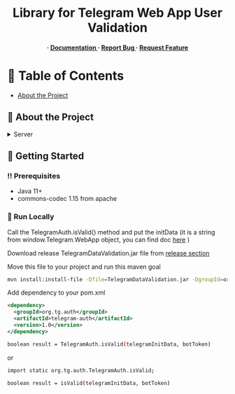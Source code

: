 <div align='center'>

<h1>Library for Telegram Web App User Validation</h1>

<h4> <span> · </span> <a href="https://github.com/tofitaV/TelegramDataValidation/blob/master/README.md"> Documentation </a> <span> · </span> <a href="https://github.com/tofitaV/TelegramDataValidation/issues"> Report Bug </a> <span> · </span> <a href="https://github.com/tofitaV/TelegramDataValidation/issues"> Request Feature </a> </h4>


</div>

# :notebook_with_decorative_cover: Table of Contents

- [About the Project](#star2-about-the-project)


## :star2: About the Project
<details> <summary>Server</summary> <ul>
<li><a href="">Java 11+</a></li>
</ul> </details>

## :toolbox: Getting Started

### :bangbang: Prerequisites

- Java 11+
- commons-codec 1.15 from apache


### :running: Run Locally
Call the TelegramAuth.isValid() method and put the initData (it is a string from window.Telegram.WebApp object, you can find doc <a href="https://core.telegram.org/bots/webapps#initializing-mini-apps">here</a> )

Download release TelegramDataValidation.jar file from <a href="https://github.com/tofitaV/TelegramDataValidation/releases/tag/release">release section</a> 

Move this file to your project and run this maven goal

```bash
mvn install:install-file -Dfile=TelegramDataValidation.jar -DgroupId=org.tg.auth  -DartifactId=telegram-auth -Dversion=1.0 -Dpackaging=jar
```

Add dependency to your pom.xml

```xml
<dependency>
  <groupId>org.tg.auth</groupId>
  <artifactId>telegram-auth</artifactId>
  <version>1.0</version>
</dependency>
```

```bash
boolean result = TelegramAuth.isValid(telegramInitData, botToken)
```

or

```bash
import static org.tg.auth.TelegramAuth.isValid;

boolean result = isValid(telegramInitData, botToken)
```

